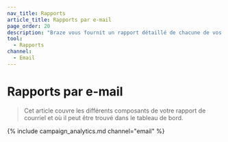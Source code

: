 ```yaml
---
nav_title: Rapports
article_title: Rapports par e-mail
page_order: 20
description: "Braze vous fournit un rapport détaillé de chacune de vos campagnes de courriel. Cet article couvre les différents composants du rapport et où il se trouve dans le tableau de bord."
tool:
  - Rapports
channel:
  - Email
---
```


# Rapports par e-mail

> Cet article couvre les différents composants de votre rapport de courriel et où il peut être trouvé dans le tableau de bord.

{% include campaign_analytics.md channel="email" %}

